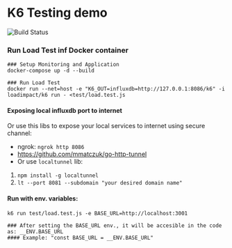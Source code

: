 # K6 Testing demo

![Build Status](https://github.com/savvagen/k6-demo-project/actions/workflows/build.yaml/badge.svg)


### Run Load Test inf Docker container
``` 
### Setup Monitoring and Application
docker-compose up -d --build

### Run Load Test
docker run --net=host -e "K6_OUT=influxdb=http://127.0.0.1:8086/k6" -i loadimpact/k6 run - <test/load.test.js
```


#### Exposing local influxdb port to internet

Or use this libs to expose your local services to internet using secure channel:
* ngrok: `ngrok http 8086`
* https://github.com/mmatczuk/go-http-tunnel
* Or use `localtunnel` lib: 
1) `npm install -g localtunnel`
2) `lt --port 8081 --subdomain "your desired domain name"`


#### Run with env. variables:
```
k6 run test/load.test.js -e BASE_URL=http://localhost:3001

### After setting the BASE_URL env., it will be accesible in the code as: __ENV.BASE_URL
#### Example: "const BASE_URL = __ENV.BASE_URL"
```

